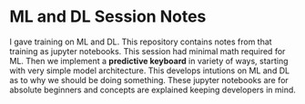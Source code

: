 # ML and DL Session Notes
I gave training on ML and DL. This repository contains notes from that training as jupyter notebooks.
This session had minimal math required for ML. Then we implement a **predictive keyboard** in variety of ways, starting with very simple model architecture. This develops intutions on ML and DL as to why we should be doing something. 
These jupyter notebooks are for absolute beginners and concepts are explained keeping developers in mind.
